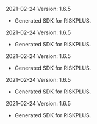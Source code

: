 2021-02-24 Version: 1.6.5
- Generated SDK for RISKPLUS.

2021-02-24 Version: 1.6.5
- Generated SDK for RISKPLUS.

2021-02-24 Version: 1.6.5
- Generated SDK for RISKPLUS.

2021-02-24 Version: 1.6.5
- Generated SDK for RISKPLUS.

2021-02-24 Version: 1.6.5
- Generated SDK for RISKPLUS.

